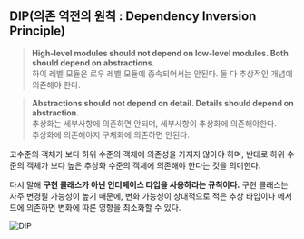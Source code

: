 ## DIP(의존 역전의 원칙 : Dependency Inversion Principle)

> **High-level modules should not depend on low-level modules. Both should depend on abstractions.**  
> 하이 레벨 모듈은 로우 레벨 모듈에 종속되어서는 안된다. 둘 다 추상적인 개념에 의존해야 한다.

>  **Abstractions should not depend on detail. Details should depend on abstraction.**  
> 추상화는 세부사항에 의존하면 안되며, 세부사항이 추상화에 의존해야한다.  
> 추상화에 의존해야지 구체화에 의존하면 안된다.


고수준의 객체가 보다 하위 수준의 객체에 의존성을 가지지 않아야 하며, 반대로 하위 수준의 객체가 보다 높은 추상화 수준의 객체에 의존해야 한다는 것을 의미한다.

다시 말해 **구현 클래스가 아닌 인터페이스 타입을 사용하라는 규칙이다.**
구현 클래스는 자주 변경될 가능성이 높기 때문에, 변화 가능성이 상대적으로 적은 추상 타입이나 메서드에 의존하면 변화에 따른 영향을 최소화할 수 있다.

![DIP](http://i.imgur.com/yLSzyc8.png)
